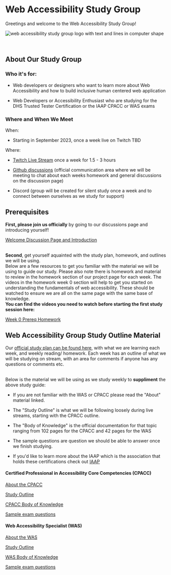 # Web Accessibility Study Group
Greetings and welcome to the Web Accessibility Study Group!
<br>

![web accessibility study group logo with text and lines in computer shape](https://github.com/codingtherapist/webAccessibilityStudyGroup/assets/96845068/af783ee1-1b25-4f3f-afa0-0b8a633d4214)

<br>
<h2>About Our Study Group</h2>
<h3> Who it's for:</h3>

- Web developers or designers who want to learn more about Web Accessibility and how to build inclusive human centered web application

- Web Developers or Accessibility Enthusiast who are studying for the DHS Trusted Tester Certification or the IAAP CPACC or WAS exams

<h3> Where and When We Meet</h3>
When:

- Starting in September 2023, once a week live on Twitch TBD

Where:

- [Twitch Live Stream](https://www.twitch.tv/africakenyah) once a week for 1.5 - 3 hours

- [Github discussions](https://github.com/codingtherapist/webAccessibilityStudyGroup/discussions) (official communication area where we will be meeting to chat about each weeks homework and general discussions on the discussion page)

- Discord (group will be created for silent study once a week and to connect between ourselves as we study for support)


<h2> Prerequisites</h2>
<b>First, please join us officially</b> by going to our discussions page and introducing yourself!

[Welcome Discussion Page and Introduction](https://github.com/codingtherapist/webAccessibilityStudyGroup/discussions/5) <br><br>

<b>Second</b>, get yourself aquainted with the study plan, homework, and outlines we will be using.<br> 
Below are a few resources to get you familiar with the material we will be using to guide our study. Please also note there is homework and material to review in the homework section of our project page for each week. The videos in the homework week 0 section will help to get you started on understanding the fundamentals of web accessibility. These should be watched to ensure we are all on the same page with the same base of knowledge. <br>
<b>You can find the videos you need to watch before starting the first study session here:</b> 

[Week 0 Prereq Homework](https://github.com/users/codingtherapist/projects/1?pane=issue&itemId=34268762)

<h2> Web Accessibility Group Study Outline Material</h2>

Our [official study plan can be found here](https://github.com/users/codingtherapist/projects/1), with what we are learning each week, and weekly reading/ homework. Each week has an outline of what we will be studying on stream, with an area for comments if anyone has any questions or comments etc.<br><br>



Below is the material we will be using as we study weekly to <b>suppliment</b> the above study guide:<br>

- If you are not familiar with the WAS or CPACC please read the "About" material linked. <br>

- The "Study Outline" is what we will be following loosely during live streams, starting with the CPACC outline. <br>

- The "Body of Knowledge" is the official documentation for that topic ranging from 102 pages for the CPACC and 42 pages for the WAS <br>

- The sample questions are question we should be able to answer once we finish studying.

- If you'd like to learn more about the IAAP which is the association that holds these certifications check out [IAAP](https://www.accessibilityassociation.org/s/about) 

<h4>Certified Professional in Accessibility Core Competencies (CPACC)</h4>

[About the CPACC](https://www.accessibilityassociation.org/s/certified-professional) <br>

[Study Outline](https://www.accessibilityassociation.org/s/cpacc-certification-content-outline) <br>

[CPACC Body of Knowledge](https://www.accessibilityassociation.org/resource/IAAP_CPACC_BOK_March2020) <br>

[Sample exam questions](https://www.accessibilityassociation.org/s/cpacc-sample-exam-questions) <bR>


<h4>Web Accessibility Specialist (WAS)</h4>

[About the WAS](https://www.accessibilityassociation.org/s/wascertification) <br>

[Study Outline](https://www.accessibilityassociation.org/s/was-credential-content-outline) <br>

[WAS Body of Knowledge](https://www.accessibilityassociation.org/resource/WAS_Certification_FInal_2020_FINAL) <br>

[Sample exam questions](https://www.accessibilityassociation.org/s/was-sample-exam-questions) <br>
